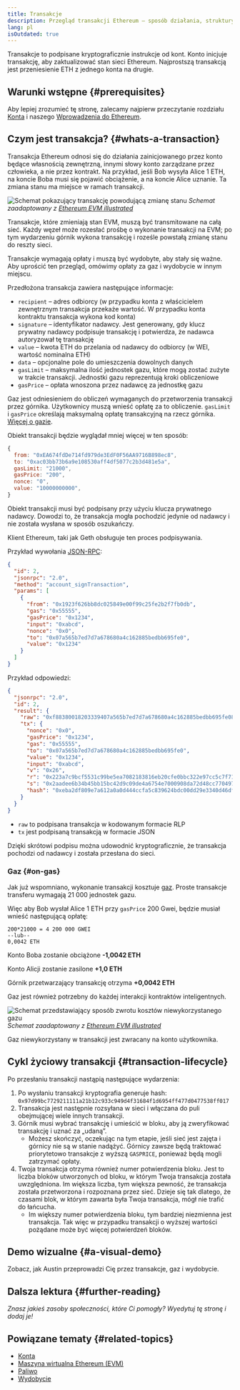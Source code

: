 ```yaml
---
title: Transakcje
description: Przegląd transakcji Ethereum – sposób działania, struktury danych i metody wysyłania za pośrednictwem aplikacji.
lang: pl
isOutdated: true
---
```


Transakcje to podpisane kryptograficznie instrukcje od kont. Konto inicjuje transakcję, aby zaktualizować stan sieci Ethereum. Najprostszą transakcją jest przeniesienie ETH z jednego konta na drugie.

## Warunki wstępne {#prerequisites}

Aby lepiej zrozumieć tę stronę, zalecamy najpierw przeczytanie rozdziału <a href="/developers/docs/accounts/">Konta</a> i naszego [Wprowadzenia do Ethereum](/developers/docs/intro-to-ethereum/).

## Czym jest transakcja? {#whats-a-transaction}

Transakcja Ethereum odnosi się do działania zainicjowanego przez konto będące własnością zewnętrzną, innymi słowy konto zarządzane przez człowieka, a nie przez kontrakt. Na przykład, jeśli Bob wysyła Alice 1 ETH, na koncie Boba musi się pojawić obciążenie, a na koncie Alice uznanie. Ta zmiana stanu ma miejsce w ramach transakcji.

![Schemat pokazujący transakcję powodującą zmianę stanu](./tx.png) _Schemat zaadaptowany z [Ethereum EVM illustrated](https://takenobu-hs.github.io/downloads/ethereum_evm_illustrated.pdf)_

Transakcje, które zmieniają stan EVM, muszą być transmitowane na całą sieć. Każdy węzeł może rozesłać prośbę o wykonanie transakcji na EVM; po tym wydarzeniu górnik wykona transakcję i roześle powstałą zmianę stanu do reszty sieci.

Transakcje wymagają opłaty i muszą być wydobyte, aby stały się ważne. Aby uprościć ten przegląd, omówimy opłaty za gaz i wydobycie w innym miejscu.

Przedłożona transakcja zawiera następujące informacje:

- `recipient` – adres odbiorcy (w przypadku konta z właścicielem zewnętrznym transakcja przekaże wartość. W przypadku konta kontraktu transakcja wykona kod konta)
- `signature` – identyfikator nadawcy. Jest generowany, gdy klucz prywatny nadawcy podpisuje transakcję i potwierdza, że nadawca autoryzował tę transakcję
- `value` – kwota ETH do przelania od nadawcy do odbiorcy (w WEI, wartość nominalna ETH)
- `data` – opcjonalne pole do umieszczenia dowolnych danych
- `gasLimit` – maksymalna ilość jednostek gazu, które mogą zostać zużyte w trakcie transakcji. Jednostki gazu reprezentują kroki obliczeniowe
- `gasPrice` – opłata wnoszona przez nadawcę za jednostkę gazu

Gaz jest odniesieniem do obliczeń wymaganych do przetworzenia transakcji przez górnika. Użytkownicy muszą wnieść opłatę za to obliczenie. `gasLimit` i `gasPrice` określają maksymalną opłatę transakcyjną na rzecz górnika. [Więcej o gazie](/developers/docs/gas/).

Obiekt transakcji będzie wyglądał mniej więcej w ten sposób:

```js
{
  from: "0xEA674fdDe714fd979de3EdF0F56AA9716B898ec8",
  to: "0xac03bb73b6a9e108530aff4df5077c2b3d481e5a",
  gasLimit: "21000",
  gasPrice: "200",
  nonce: "0",
  value: "10000000000",
}
```

Obiekt transakcji musi być podpisany przy użyciu klucza prywatnego nadawcy. Dowodzi to, że transakcja mogła pochodzić jedynie od nadawcy i nie została wysłana w sposób oszukańczy.

Klient Ethereum, taki jak Geth obsługuje ten proces podpisywania.

Przykład wywołania [JSON-RPC](https://eth.wiki/json-rpc/API):

```json
{
  "id": 2,
  "jsonrpc": "2.0",
  "method": "account_signTransaction",
  "params": [
    {
      "from": "0x1923f626bb8dc025849e00f99c25fe2b2f7fb0db",
      "gas": "0x55555",
      "gasPrice": "0x1234",
      "input": "0xabcd",
      "nonce": "0x0",
      "to": "0x07a565b7ed7d7a678680a4c162885bedbb695fe0",
      "value": "0x1234"
    }
  ]
}
```

Przykład odpowiedzi:

```json
{
  "jsonrpc": "2.0",
  "id": 2,
  "result": {
    "raw": "0xf88380018203339407a565b7ed7d7a678680a4c162885bedbb695fe080a44401a6e4000000000000000000000000000000000000000000000000000000000000001226a0223a7c9bcf5531c99be5ea7082183816eb20cfe0bbc322e97cc5c7f71ab8b20ea02aadee6b34b45bb15bc42d9c09de4a6754e7000908da72d48cc7704971491663",
    "tx": {
      "nonce": "0x0",
      "gasPrice": "0x1234",
      "gas": "0x55555",
      "to": "0x07a565b7ed7d7a678680a4c162885bedbb695fe0",
      "value": "0x1234",
      "input": "0xabcd",
      "v": "0x26",
      "r": "0x223a7c9bcf5531c99be5ea7082183816eb20cfe0bbc322e97cc5c7f71ab8b20e",
      "s": "0x2aadee6b34b45bb15bc42d9c09de4a6754e7000908da72d48cc7704971491663",
      "hash": "0xeba2df809e7a612a0a0d444ccfa5c839624bdc00dd29e3340d46df3870f8a30e"
    }
  }
}
```

- `raw` to podpisana transakcja w kodowanym formacie RLP
- `tx` jest podpisaną transakcją w formacie JSON

Dzięki skrótowi podpisu można udowodnić kryptograficznie, że transakcja pochodzi od nadawcy i została przesłana do sieci.

### Gaz {#on-gas}

Jak już wspomniano, wykonanie transakcji kosztuje [gaz](/developers/docs/gas/). Proste transakcje transferu wymagają 21 000 jednostek gazu.

Więc aby Bob wysłał Alice 1 ETH przy `gasPrice` 200 Gwei, będzie musiał wnieść następującą opłatę:

```
200*21000 = 4 200 000 GWEI
--lub--
0,0042 ETH
```

Konto Boba zostanie obciążone **-1,0042 ETH**

Konto Alicji zostanie zasilone **+1,0 ETH**

Górnik przetwarzający transakcję otrzyma **+0,0042 ETH**

Gaz jest również potrzebny do każdej interakcji kontraktów inteligentnych.

![Schemat przedstawiający sposób zwrotu kosztów niewykorzystanego gazu](./gas-tx.png) _Schemat zaadaptowany z [Ethereum EVM illustrated](https://takenobu-hs.github.io/downloads/ethereum_evm_illustrated.pdf)_

Gaz niewykorzystany w transakcji jest zwracany na konto użytkownika.

## Cykl życiowy transakcji {#transaction-lifecycle}

Po przesłaniu transakcji nastąpią następujące wydarzenia:

1. Po wysłaniu transakcji kryptografia generuje hash: `0x97d99bc7729211111a21b12c933c949d4f31684f1d6954ff477d0477538ff017`
2. Transakcja jest następnie rozsyłana w sieci i włączana do puli obejmującej wiele innych transakcji.
3. Górnik musi wybrać transakcję i umieścić w bloku, aby ją zweryfikować transakcję i uznać za „udaną”.
   - Możesz skończyć, oczekując na tym etapie, jeśli sieć jest zajęta i górnicy nie są w stanie nadążyć. Górnicy zawsze będą traktować priorytetowo transakcje z wyższą `GASPRICE`, ponieważ będą mogli zatrzymać opłaty.
4. Twoja transakcja otrzyma również numer potwierdzenia bloku. Jest to liczba bloków utworzonych od bloku, w którym Twoja transakcja została uwzględniona. Im większa liczba, tym większa pewność, że transakcja została przetworzona i rozpoznana przez sieć. Dzieje się tak dlatego, że czasami blok, w którym zawarta była Twoja transakcja, mógł nie trafić do łańcucha.
   - Im większy numer potwierdzenia bloku, tym bardziej niezmienna jest transakcja. Tak więc w przypadku transakcji o wyższej wartości pożądane może być więcej potwierdzeń bloków.

## Demo wizualne {#a-visual-demo}

Zobacz, jak Austin przeprowadzi Cię przez transakcje, gaz i wydobycie.

<YouTube id="er-0ihqFQB0" />

## Dalsza lektura {#further-reading}

_Znasz jakieś zasoby społeczności, które Ci pomogły? Wyedytuj tę stronę i dodaj je!_

## Powiązane tematy {#related-topics}

- [Konta](/developers/docs/accounts/)
- [Maszyna wirtualna Ethereum (EVM)](/developers/docs/evm/)
- [Paliwo](/developers/docs/gas/)
- [Wydobycie](/developers/docs/consensus-mechanisms/pow/mining/)

